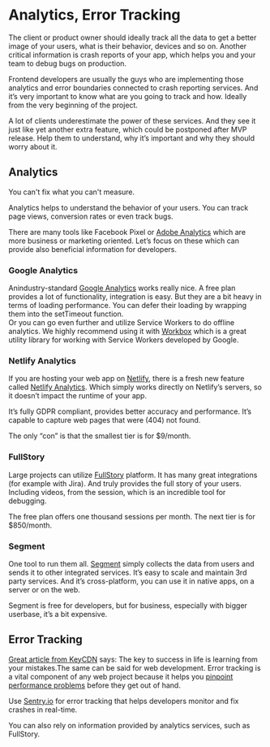 # Analytics, Error Tracking

The client or product owner should ideally track all the data to get a better image of your users, what is their behavior, devices and so on. Another critical information is crash reports of your app, which helps you and your team to debug bugs on production.

Frontend developers are usually the guys who are implementing those analytics and error boundaries connected to crash reporting services. And it’s very important to know what are you going to track and how. Ideally from the very beginning of the project.

A lot of clients underestimate the power of these services. And they see it just like yet another extra feature, which could be postponed after MVP release. Help them to understand, why it’s important and why they should worry about it.

## Analytics

You can't fix what you can't measure.

Analytics helps to understand the behavior of your users. You can track page views, conversion rates or even track bugs.

There are many tools like Facebook Pixel or [Adobe Analytics](https://www.adobe.com/cz/analytics/adobe-analytics.html) which are more business or marketing oriented. Let’s focus on these which can provide also beneficial information for developers.

### Google Analytics

Anindustry-standard [Google Analytics](https://analytics.google.com/analytics/web/) works really nice. A free plan provides a lot of functionality, integration is easy. But they are a bit heavy in terms of loading performance. You can defer their loading by wrapping them into the setTimeout function.  
Or you can go even further and utilize Service Workers to do offline analytics. We highly recommend using it with [Workbox](https://developers.google.com/web/tools/workbox/modules/workbox-google-analytics) which is a great utility library for working with Service Workers developed by Google.

### Netlify Analytics

If you are hosting your web app on [Netlify](https://www.netlify.com), there is a fresh new feature called [Netlify Analytics](https://www.netlify.com/products/analytics/). Which simply works directly on Netlify’s servers, so it doesn’t impact the runtime of your app.

It’s fully GDPR compliant, provides better accuracy and performance. It’s capable to capture web pages that were \(404\) not found.

The only “con” is that the smallest tier is for $9/month.

### FullStory

Large projects can utilize [FullStory](https://www.fullstory.com) platform. It has many great integrations \(for example with Jira\). And truly provides the full story of your users. Including videos, from the session, which is an incredible tool for debugging.

The free plan offers one thousand sessions per month. The next tier is for $850/month.

### Segment

One tool to run them all. [Segment](https://segment.com) simply collects the data from users and sends it to other integrated services. It’s easy to scale and maintain 3rd party services. And it’s cross-platform, you can use it in native apps, on a server or on the web.

Segment is free for developers, but for business, especially with bigger userbase, it’s a bit expensive.

## Error Tracking

[Great article from KeyCDN](https://www.keycdn.com/blog/error-tracking) says: The key to success in life is learning from your mistakes.The same can be said for web development. Error tracking is a vital component of any web project because it helps you [pinpoint performance problems](https://www.keycdn.com/support/pinpoint-website-performance-issues) before they get out of hand.

Use [Sentry.io](https://sentry.io/welcome/) for error tracking that helps developers monitor and fix crashes in real-time.

You can also rely on information provided by analytics services, such as FullStory.

